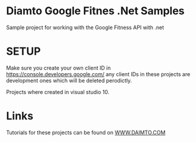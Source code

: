 ﻿Diamto Google Fitnes .Net Samples
=================================

Sample project for working with the Google Fitness API with .net


SETUP
=================================

Make sure you create your own client ID in https://console.developers.google.com/ any client IDs in these projects are development ones which will be deleted perodictly.


Projects where created in visual studio 10.  



Links
=================================

Tutorials for these projects can be found on [WWW.DAIMTO.COM](http://www.daimto.com/)






